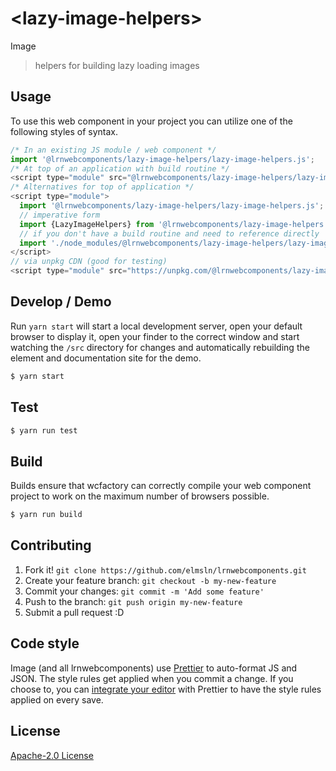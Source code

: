 # &lt;lazy-image-helpers&gt;

Image
> helpers for building lazy loading images

## Usage
To use this web component in your project you can utilize one of the following styles of syntax.

```js
/* In an existing JS module / web component */
import '@lrnwebcomponents/lazy-image-helpers/lazy-image-helpers.js';
/* At top of an application with build routine */
<script type="module" src="@lrnwebcomponents/lazy-image-helpers/lazy-image-helpers.js"></script>
/* Alternatives for top of application */
<script type="module">
  import '@lrnwebcomponents/lazy-image-helpers/lazy-image-helpers.js';
  // imperative form
  import {LazyImageHelpers} from '@lrnwebcomponents/lazy-image-helpers';
  // if you don't have a build routine and need to reference directly
  import './node_modules/@lrnwebcomponents/lazy-image-helpers/lazy-image-helpers.js';
</script>
// via unpkg CDN (good for testing)
<script type="module" src="https://unpkg.com/@lrnwebcomponents/lazy-image-helpers/lazy-image-helpers.js"></script>
```

## Develop / Demo
Run `yarn start` will start a local development server, open your default browser to display it, open your finder to the correct window and start watching the `/src` directory for changes and automatically rebuilding the element and documentation site for the demo.
```bash
$ yarn start
```

## Test

```bash
$ yarn run test
```

## Build
Builds ensure that wcfactory can correctly compile your web component project to
work on the maximum number of browsers possible.
```bash
$ yarn run build
```

## Contributing

1. Fork it! `git clone https://github.com/elmsln/lrnwebcomponents.git`
2. Create your feature branch: `git checkout -b my-new-feature`
3. Commit your changes: `git commit -m 'Add some feature'`
4. Push to the branch: `git push origin my-new-feature`
5. Submit a pull request :D

## Code style

Image (and all lrnwebcomponents) use [Prettier][prettier] to auto-format JS and JSON.  The style rules get applied when you commit a change.  If you choose to, you can [integrate your editor][prettier-ed] with Prettier to have the style rules applied on every save.

[prettier]: https://github.com/prettier/prettier/
[prettier-ed]: https://github.com/prettier/prettier/#editor-integration
[polyserve]: https://github.com/Polymer/polyserve
[web-component-tester]: https://github.com/Polymer/web-component-tester

## License
[Apache-2.0 License](http://opensource.org/licenses/Apache-2.0)